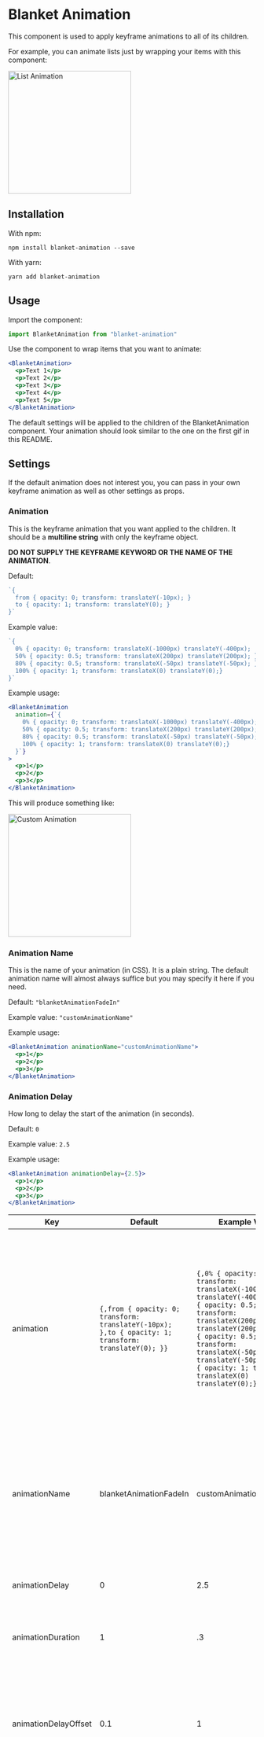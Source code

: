 # Blanket Animation

This component is used to apply keyframe animations to all of its children.

For example, you can animate lists just by wrapping your items with this component:

<img src="https://github.com/cmwall/blanket-animation/raw/master/static/list-animation.gif" alt="List Animation" style="width: 250px; height: 250px;"/>

## Installation

With npm:

```
npm install blanket-animation --save
```

With yarn:

```
yarn add blanket-animation
```

## Usage

Import the component:

```js
import BlanketAnimation from "blanket-animation"
```

Use the component to wrap items that you want to animate:

```jsx
<BlanketAnimation>
  <p>Text 1</p>
  <p>Text 2</p>
  <p>Text 3</p>
  <p>Text 4</p>
  <p>Text 5</p>
</BlanketAnimation>
```

The default settings will be applied to the children of the BlanketAnimation component. Your animation should look similar to the one on the first gif in this README.

## Settings

If the default animation does not interest you, you can pass in your own keyframe animation as well as other settings as props.

### Animation

This is the keyframe animation that you want applied to the children. It should be a **multiline string** with only the keyframe object.

**DO NOT SUPPLY THE KEYFRAME KEYWORD OR THE NAME OF THE ANIMATION**.

Default:

```js
`{
  from { opacity: 0; transform: translateY(-10px); }
  to { opacity: 1; transform: translateY(0); }
}`
```

Example value:

```js
`{
  0% { opacity: 0; transform: translateX(-1000px) translateY(-400px);  }
  50% { opacity: 0.5; transform: translateX(200px) translateY(200px); }
  80% { opacity: 0.5; transform: translateX(-50px) translateY(-50px); }
  100% { opacity: 1; transform: translateX(0) translateY(0);}
}`
```

Example usage:

```jsx
<BlanketAnimation
  animation={`{
    0% { opacity: 0; transform: translateX(-1000px) translateY(-400px);  }
    50% { opacity: 0.5; transform: translateX(200px) translateY(200px); }
    80% { opacity: 0.5; transform: translateX(-50px) translateY(-50px); }
    100% { opacity: 1; transform: translateX(0) translateY(0);}
  }`}
>
  <p>1</p>
  <p>2</p>
  <p>3</p>
</BlanketAnimation>
```

This will produce something like:

<img src="https://github.com/cmwall/blanket-animation/raw/master/static/crazy-animation.gif" alt="Custom Animation" style="width: 250px; height: 250px;"/>


### Animation Name

This is the name of your animation (in CSS). It is a plain string. The default animation name will almost always suffice but you may specify it here if you need.

Default: `"blanketAnimationFadeIn"`

Example value: `"customAnimationName"`

Example usage:

```jsx
<BlanketAnimation animationName="customAnimationName">
  <p>1</p>
  <p>2</p>
  <p>3</p>
</BlanketAnimation>
```

### Animation Delay

How long to delay the start of the animation (in seconds).

Default: `0`

Example value: `2.5`

Example usage:

```jsx
<BlanketAnimation animationDelay={2.5}>
  <p>1</p>
  <p>2</p>
  <p>3</p>
</BlanketAnimation>
```

| Key                  | Default                                                                                              | Example Value                                                                                                                                                                                                                                                                       | Explanation                                                                                                                                                                                                                                                                                                                                                                                                               |
|----------------------|------------------------------------------------------------------------------------------------------|-------------------------------------------------------------------------------------------------------------------------------------------------------------------------------------------------------------------------------------------------------------------------------------|---------------------------------------------------------------------------------------------------------------------------------------------------------------------------------------------------------------------------------------------------------------------------------------------------------------------------------------------------------------------------------------------------------------------------|
| animation            | `{,from { opacity: 0; transform: translateY(-10px); },to { opacity: 1; transform: translateY(0); }}` | `{,0% { opacity: 0; transform: translateX(-1000px) translateY(-400px);,},50% { opacity: 0.5; transform: translateX(200px) translateY(200px); },80% { opacity: 0.5; transform: translateX(-50px) translateY(-50px); },100% { opacity: 1; transform: translateX(0) translateY(0);},}` | This is the keyframe animation that you want applied to the children. It should be a multiline string with **only** the keyframe object. **DO NOT SUPPLY THE KEYFRAME KEYWORD OR THE NAME OF THE ANIMATION**.                                                                                                                                                                                                             |
| animationName        | blanketAnimationFadeIn                                                                               | customAnimationName                                                                                                                                                                                                                                                                 | This is the name of your animation. It should just be a plain string. You do not need to pass this value in, as the default will be applied automatically.                                                                                                                                                                                                                                                                |
| animationDelay       | 0                                                                                                    | 2.5                                                                                                                                                                                                                                                                                 | How long to delay the start of the animation (in seconds).                                                                                                                                                                                                                                                                                                                                                                |
| animationDuration    | 1                                                                                                    | .3                                                                                                                                                                                                                                                                                  | How long the animation will execute for each child component.                                                                                                                                                                                                                                                                                                                                                             |
| animationDelayOffset | 0.1                                                                                                  | 1                                                                                                                                                                                                                                                                                   | How long the animations are delayed between each child. In other words, the delay between animation 1 starting and animation 2 starting.                                                                                                                                                                                                                                                                                  |
| initialStyle         | { opacity: 0 }                                                                                       | { transform: "translateX(-100px)" }                                                                                                                                                                                                                                                 | An object describing the initial styling of each child component. **THIS IS NOT SET BY DEFAULT IF YOU PASS YOUR OWN ANIMATION IN**. The reason for this is because the component cannot know exactly what you are animating. If you do not intend to animate opacity, we do not want to set the initial opacity to 0. Instead, if an animation is passed in, you must specify the initial style of each child component.  |
